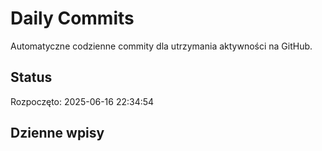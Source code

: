 # Daily Commits

Automatyczne codzienne commity dla utrzymania aktywności na GitHub.

## Status
Rozpoczęto: 2025-06-16 22:34:54

## Dzienne wpisy
